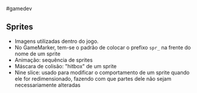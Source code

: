 #gamedev

## Sprites
- Imagens utilizadas dentro do jogo.
- No GameMarker, tem-se o padrão de colocar o prefixo `spr_` na frente do nome de um sprite
- Animação: sequência de sprites
- Máscara de colisão: "hitbox" de um sprite
- Nine slice: usado para modificar o comportamento de um sprite quando ele for redimensionado, fazendo com que partes dele não sejam necessariamente alteradas